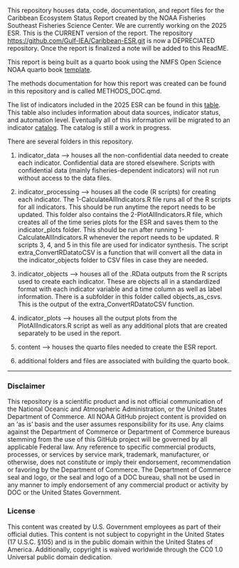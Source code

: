This repository houses data, code, documentation, and report files for the Caribbean Ecosystem Status Report created by the NOAA Fisheries Southeast Fisheries Science Center. We are currently working on the 2025 ESR. This is the CURRENT version of the report. The repository https://github.com/Gulf-IEA/Caribbean-ESR.git is now a DEPRECIATED repository. Once the report is finalized a note will be added to this ReadME.

This report is being built as a quarto book using the NMFS Open Science NOAA quarto book [template](https://nmfs-opensci.github.io/NOAA-quarto-book/).

The methods documentation for how this report was created can be found in this repository and is called METHODS_DOC.qmd.

The list of indicators included in the 2025 ESR can be found in this [table](https://docs.google.com/spreadsheets/d/1WZtclTkyLzTAARKTIa69AiEVWsXMuG2K/edit?usp=sharing&ouid=103178636955659669576&rtpof=true&sd=true). This table also includes information about data sources, indicator status, and automation level. Eventually all of this information will be migrated to an indicator [catalog](https://github.com/Gulf-IEA/ESR-indicator-catalog.git). The catalog is still a work in progress.

There are several folders in this repository.

1.  indicator_data --\> houses all the non-confidential data needed to create each indicator. Confidential data are stored elsewhere. Scripts with confidential data (mainly fisheries-dependent indicators) will not run without access to the data files.

2.  indicator_processing --\> houses all the code (R scripts) for creating each indicator. The 1-CalculateAllIndicators.R file runs all of the R scripts for all indicators. This should be run anytime the report needs to be updated. This folder also contains the 2-PlotAllIndicators.R file, which creates all of the time series plots for the ESR and saves them to the indicator_plots folder. This should be run after running 1-CalculateAllIndicators.R whenever the report needs to be updated. R scripts 3, 4, and 5 in this file are used for indicator synthesis. The script extra_ConvertRDatatoCSV is a function that will convert all the data in the indicator_objects folder to CSV files in case they are needed.

3.  indicator_objects --\> houses all of the .RData outputs from the R scripts used to create each indicator. These are objects all in a standardized format with each indicator variable and a time column as well as label information. There is a subfolder in this folder called objects_as_csvs. This is the output of the extra_ConvertRDatatoCSV function. 

4.  indicator_plots --\> houses all the output plots from the PlotAllIndicators.R script as well as any additional plots that are created separately to be used in the report.

5.  content --\> houses the quarto files needed to create the ESR report.

6.  additional folders and files are associated with building the quarto book.

------------------------------------------------------------------------

### Disclaimer

This repository is a scientific product and is not official communication of the National Oceanic and Atmospheric Administration, or the United States Department of Commerce. All NOAA GitHub project content is provided on an ‘as is’ basis and the user assumes responsibility for its use. Any claims against the Department of Commerce or Department of Commerce bureaus stemming from the use of this GitHub project will be governed by all applicable Federal law. Any reference to specific commercial products, processes, or services by service mark, trademark, manufacturer, or otherwise, does not constitute or imply their endorsement, recommendation or favoring by the Department of Commerce. The Department of Commerce seal and logo, or the seal and logo of a DOC bureau, shall not be used in any manner to imply endorsement of any commercial product or activity by DOC or the United States Government.

### License

This content was created by U.S. Government employees as part of their official duties. This content is not subject to copyright in the United States (17 U.S.C. §105) and is in the public domain within the United States of America. Additionally, copyright is waived worldwide through the CC0 1.0 Universal public domain dedication.
